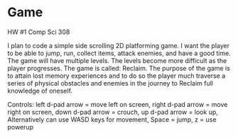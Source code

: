 Game
====

HW #1 Comp Sci 308

I plan to code a simple side scrolling 2D platforming game. I want the player to be able to jump, run, collect items, 
attack enemies, and have a good time. The game will have multiple levels. The levels become more difficult as the player
progresses. The game is called: Reclaim. The purpose of the game is to attain lost memory experiences and to do so the 
player much traverse a series of physical obstacles and enemies in the journey to Reclaim full knowledge of oneself. 

Controls:
left d-pad arrow = move left on screen,
right d-pad arrow = move right on screen,
down d-pad arrow = crouch,
up d-pad arrow = look up,
Alternatively can use WASD keys for movement, 
Space = jump,
z = use powerup


